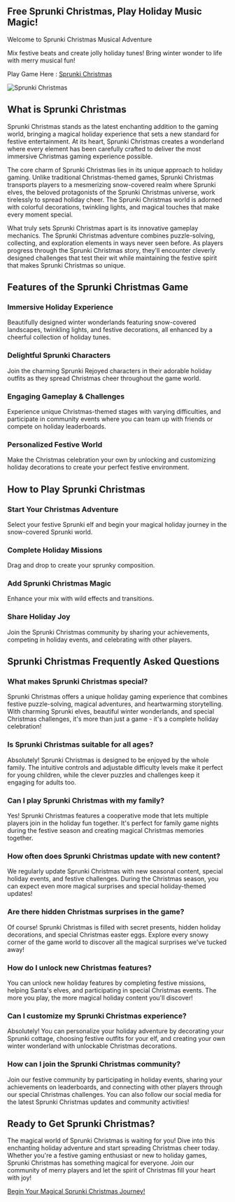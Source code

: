 ## Free Sprunki Christmas, Play Holiday Music Magic!

Welcome to Sprunki Christmas Musical Adventure

Mix festive beats and create jolly holiday tunes! Bring winter wonder to life with merry musical fun!

Play Game Here : [Sprunki Christmas](https://sprunkichristmas.net/ "Sprunki Christmas")

![Sprunki Christmas](C:\Users\hp\AppData\Roaming\Typora\typora-user-images\image-20241125211542672.png "Sprunki Christmas")

## What is Sprunki Christmas

Sprunki Christmas stands as the latest enchanting addition to the gaming world, bringing a magical holiday experience that sets a new standard for festive entertainment. At its heart, Sprunki Christmas creates a wonderland where every element has been carefully crafted to deliver the most immersive Christmas gaming experience possible.

The core charm of Sprunki Christmas lies in its unique approach to holiday gaming. Unlike traditional Christmas-themed games, Sprunki Christmas transports players to a mesmerizing snow-covered realm where Sprunki elves, the beloved protagonists of the Sprunki Christmas universe, work tirelessly to spread holiday cheer. The Sprunki Christmas world is adorned with colorful decorations, twinkling lights, and magical touches that make every moment special.

What truly sets Sprunki Christmas apart is its innovative gameplay mechanics. The Sprunki Christmas adventure combines puzzle-solving, collecting, and exploration elements in ways never seen before. As players progress through the Sprunki Christmas story, they'll encounter cleverly designed challenges that test their wit while maintaining the festive spirit that makes Sprunki Christmas so unique.

## Features of the Sprunki Christmas Game

### Immersive Holiday Experience

Beautifully designed winter wonderlands featuring snow-covered landscapes, twinkling lights, and festive decorations, all enhanced by a cheerful collection of holiday tunes.

### Delightful Sprunki Characters

Join the charming Sprunki Rejoyed characters in their adorable holiday outfits as they spread Christmas cheer throughout the game world.

### Engaging Gameplay & Challenges

Experience unique Christmas-themed stages with varying difficulties, and participate in community events where you can team up with friends or compete on holiday leaderboards.

### Personalized Festive World

Make the Christmas celebration your own by unlocking and customizing holiday decorations to create your perfect festive environment.

## How to Play Sprunki Christmas

### Start Your Christmas Adventure

Select your festive Sprunki elf and begin your magical holiday journey in the snow-covered Sprunki world.

### Complete Holiday Missions

Drag and drop to create your sprunky composition.

### Add Sprunki Christmas Magic

Enhance your mix with wild effects and transitions.

### Share Holiday Joy

Join the Sprunki Christmas community by sharing your achievements, competing in holiday events, and celebrating with other players.

## Sprunki Christmas Frequently Asked Questions

### What makes Sprunki Christmas special?

Sprunki Christmas offers a unique holiday gaming experience that combines festive puzzle-solving, magical adventures, and heartwarming storytelling. With charming Sprunki elves, beautiful winter wonderlands, and special Christmas challenges, it's more than just a game - it's a complete holiday celebration!

### Is Sprunki Christmas suitable for all ages?

Absolutely! Sprunki Christmas is designed to be enjoyed by the whole family. The intuitive controls and adjustable difficulty levels make it perfect for young children, while the clever puzzles and challenges keep it engaging for adults too.

### Can I play Sprunki Christmas with my family?

Yes! Sprunki Christmas features a cooperative mode that lets multiple players join in the holiday fun together. It's perfect for family game nights during the festive season and creating magical Christmas memories together.

### How often does Sprunki Christmas update with new content?

We regularly update Sprunki Christmas with new seasonal content, special holiday events, and festive challenges. During the Christmas season, you can expect even more magical surprises and special holiday-themed updates!

### Are there hidden Christmas surprises in the game?

Of course! Sprunki Christmas is filled with secret presents, hidden holiday decorations, and special Christmas easter eggs. Explore every snowy corner of the game world to discover all the magical surprises we've tucked away!

### How do I unlock new Christmas features?

You can unlock new holiday features by completing festive missions, helping Santa's elves, and participating in special Christmas events. The more you play, the more magical holiday content you'll discover!

### Can I customize my Sprunki Christmas experience?

Absolutely! You can personalize your holiday adventure by decorating your Sprunki cottage, choosing festive outfits for your elf, and creating your own winter wonderland with unlockable Christmas decorations.

### How can I join the Sprunki Christmas community?

Join our festive community by participating in holiday events, sharing your achievements on leaderboards, and connecting with other players through our special Christmas challenges. You can also follow our social media for the latest Sprunki Christmas updates and community activities!

## Ready to Get Sprunki Christmas?

The magical world of Sprunki Christmas is waiting for you! Dive into this enchanting holiday adventure and start spreading Christmas cheer today. Whether you're a festive gaming enthusiast or new to holiday games, Sprunki Christmas has something magical for everyone. Join our community of merry players and let the spirit of Christmas fill your heart with joy!

[Begin Your Magical Sprunki Christmas Journey!](https://sprunkichristmas.net/#play-now "Christmas Journey")
